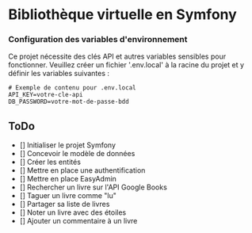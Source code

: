 # Bibliothèque virtuelle en Symfony


### Configuration des variables d'environnement

Ce projet nécessite des clés API et autres variables sensibles pour fonctionner. Veuillez créer un fichier '.env.local' à
la racine du projet et y définir les variables suivantes :

```env
# Exemple de contenu pour .env.local
API_KEY=votre-cle-api
DB_PASSWORD=votre-mot-de-passe-bdd
```

## ToDo

- [] Initialiser le projet Symfony
- [] Concevoir le modèle de données
- [] Créer les entités
- [] Mettre en place une authentification
- [] Mettre en place EasyAdmin
- [] Rechercher un livre sur l'API Google Books
- [] Taguer un livre comme "lu"
- [] Partager sa liste de livres
- [] Noter un livre avec des étoiles
- [] Ajouter un commentaire à un livre